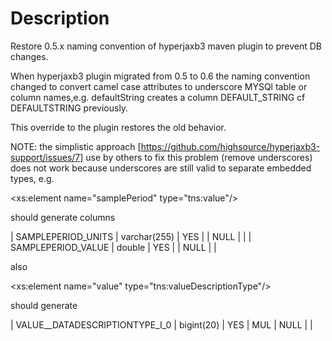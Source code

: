 # Description

Restore 0.5.x naming convention of hyperjaxb3 maven plugin to prevent DB changes.

When hyperjaxb3 plugin migrated from 0.5 to 0.6 the naming convention changed to convert camel
case attributes to underscore MYSQl table or column names,e.g. defaultString creates a column
DEFAULT_STRING cf DEFAULTSTRING previously.

This override to the plugin restores the old behavior.

NOTE: the simplistic approach [https://github.com/highsource/hyperjaxb3-support/issues/7] 
use by others to fix this problem (remove underscores) does not work
because underscores are still valid to separate embedded types, e.g. 

<xs:element name="samplePeriod" type="tns:value"/>

should generate columns 

| SAMPLEPERIOD_UNITS             | varchar(255) | YES  |     | NULL    |       |
| SAMPLEPERIOD_VALUE             | double       | YES  |     | NULL    |       |

also

<xs:element name="value" type="tns:valueDescriptionType"/>

should generate

| VALUE__DATADESCRIPTIONTYPE_I_0 | bigint(20)   | YES  | MUL | NULL    |       |